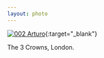 ```yaml
---
layout: photo
---
```


[![002 Arturo](https://c1.staticflickr.com/1/509/19091172822_0e1f7dec54_c.jpg)](https://www.flickr.com/photos/131440297@N08/19091172822/){:target="_blank"}

The 3 Crowns, London.
